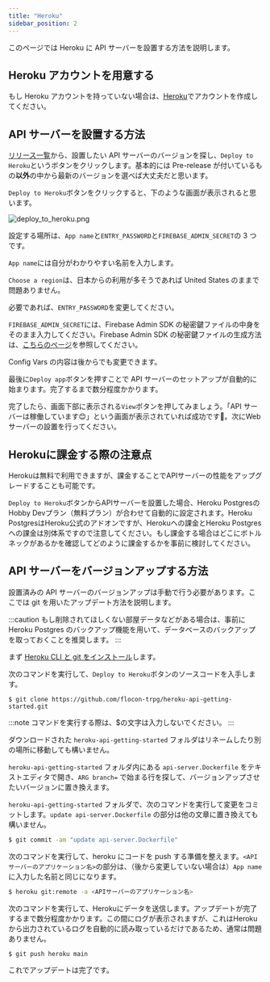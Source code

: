 ```yaml
---
title: "Heroku"
sidebar_position: 2
---
```


このページでは Heroku に API サーバーを設置する方法を説明します。

## Heroku アカウントを用意する

もし Heroku アカウントを持っていない場合は、[Heroku](https://jp.heroku.com)でアカウントを作成してください。

## API サーバーを設置する方法

[リリース一覧](https://github.com/flocon-trpg/servers/releases)から、設置したい API サーバーのバージョンを探し、`Deploy to Heroku`というボタンをクリックします。基本的には Pre-release が付いているもの**以外**の中から最新のバージョンを選べば大丈夫だと思います。

`Deploy to Heroku`ボタンをクリックすると、下のような画面が表示されると思います。

![deploy_to_heroku.png](/img/docs/heroku/deploy_to_heroku.png)

設定する場所は、`App name`と`ENTRY_PASSWORD`と`FIREBASE_ADMIN_SECRET`の 3 つです。

`App name`には自分がわかりやすい名前を入力します。

`Choose a region`は、日本からの利用が多そうであれば United States のままで問題ありません。

必要であれば、`ENTRY_PASSWORD`を変更してください。

`FIREBASE_ADMIN_SECRET`には、Firebase Admin SDK の秘密鍵ファイルの中身をそのまま入力してください。Firebase Admin SDK の秘密鍵ファイルの生成方法は、[こちらのページ](../firebase_admin)を参照してください。

Config Vars の内容は後からでも変更できます。

最後に`Deploy app`ボタンを押すことで API サーバーのセットアップが自動的に始まります。完了するまで数分程度かかります。

完了したら、画面下部に表示される`View`ボタンを押してみましょう。「API サーバーは稼働しています😊」という画面が表示されていれば成功です🎉。次にWebサーバーの設置を行ってください。

## Herokuに課金する際の注意点

Herokuは無料で利用できますが、課金することでAPIサーバーの性能をアップグレードすることも可能です。

`Deploy to Heroku`ボタンからAPIサーバーを設置した場合、Heroku PostgresのHobby Devプラン（無料プラン）が合わせて自動的に設定されます。Heroku PostgresはHeroku公式のアドオンですが、Herokuへの課金とHeroku Postgresへの課金は別体系ですので注意してください。もし課金する場合はどこにボトルネックがあるかを確認してどのように課金するかを事前に検討してください。

## API サーバーをバージョンアップする方法

設置済みの API サーバーのバージョンアップは手動で行う必要があります。ここでは git を用いたアップデート方法を説明します。

:::caution
もし削除されてほしくない部屋データなどがある場合は、事前に Heroku Postgres のバックアップ機能を用いて、データベースのバックアップを取っておくことを推奨します。
:::

まず [Heroku CLI と git をインストール](https://devcenter.heroku.com/ja/articles/heroku-cli)します。

次のコマンドを実行して、`Deploy to Heroku`ボタンのソースコードを入手します。

```
$ git clone https://github.com/flocon-trpg/heroku-api-getting-started.git
```

:::note
コマンドを実行する際は、$の文字は入力しないでください。
:::

ダウンロードされた `heroku-api-getting-started` フォルダはリネームしたり別の場所に移動しても構いません。

`heroku-api-getting-started` フォルダ内にある `api-server.Dockerfile` をテキストエディタで開き、`ARG branch=` で始まる行を探して、バージョンアップさせたいバージョンに置き換えます。

`heroku-api-getting-started` フォルダで、次のコマンドを実行して変更をコミットします。`update api-server.Dockerfile` の部分は他の文章に置き換えても構いません。

```bash
$ git commit -am "update api-server.Dockerfile"
```

次のコマンドを実行して、heroku にコードを push する準備を整えます。`<APIサーバーのアプリケーション名>`の部分は、（後から変更していない場合は）`App name`に入力した名前と同じになります。

```bash
$ heroku git:remote -a <APIサーバーのアプリケーション名>
```

次のコマンドを実行して、Herokuにデータを送信します。アップデートが完了するまで数分程度かかります。この間にログが表示されますが、これはHerokuから出力されているログを自動的に読み取っているだけであるため、通常は問題ありません。

```bash
$ git push heroku main
```

これでアップデートは完了です。
